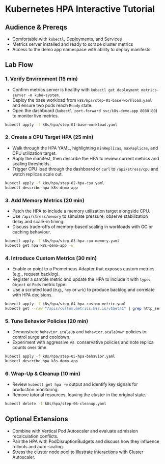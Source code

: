 # Kubernetes HPA Interactive Tutorial

## Audience & Prereqs
- Comfortable with `kubectl`, Deployments, and Services
- Metrics server installed and ready to scrape cluster metrics
- Access to the demo app namespace with ability to deploy manifests

## Lab Flow

### 1. Verify Environment (15 min)
- Confirm metrics server is healthy with `kubectl get deployment metrics-server -n kube-system`.
- Deploy the base workload from `k8s/hpa/step-01-base-workload.yaml` and ensure two pods reach `Ready` state.
- Open the dashboard (`kubectl port-forward svc/k8s-demo-app 8080:80`) to monitor live metrics.

```bash
kubectl apply -f k8s/hpa/step-01-base-workload.yaml
```

### 2. Create a CPU Target HPA (25 min)
- Walk through the HPA YAML, highlighting `minReplicas`, `maxReplicas`, and CPU utilization target.
- Apply the manifest, then describe the HPA to review current metrics and scaling thresholds.
- Trigger CPU load through the dashboard or `curl` to `/api/stress/cpu` and watch replicas scale out.

```bash
kubectl apply -f k8s/hpa/step-02-hpa-cpu.yaml
kubectl describe hpa k8s-demo-app
```

### 3. Add Memory Metrics (20 min)
- Patch the HPA to include a memory utilization target alongside CPU.
- Use `/api/stress/memory` to simulate pressure; observe stabilization delay and scale-in timing.
- Discuss trade-offs of memory-based scaling in workloads with GC or caching behaviour.

```bash
kubectl apply -f k8s/hpa/step-03-hpa-cpu-memory.yaml
kubectl get hpa k8s-demo-app -w
```

### 4. Introduce Custom Metrics (30 min)
- Enable or point to a Prometheus Adapter that exposes custom metrics (e.g., request backlog).
- Register a sample metric and update the HPA to include it with `type: Object` or `Pods` metric type.
- Use a scripted load (e.g., `hey` or `wrk`) to produce backlog and correlate with HPA decisions.

```bash
kubectl apply -f k8s/hpa/step-04-hpa-custom-metric.yaml
kubectl get --raw "/apis/custom.metrics.k8s.io/v1beta1" | grep http_server_active_requests
```

### 5. Tune Behavior Policies (20 min)
- Demonstrate `behavior.scaleUp` and `behavior.scaleDown` policies to control surge and cooldown.
- Experiment with aggressive vs. conservative policies and note replica counts over time.

```bash
kubectl apply -f k8s/hpa/step-05-hpa-behavior.yaml
kubectl describe hpa k8s-demo-app
```

### 6. Wrap-Up & Cleanup (10 min)
- Review `kubectl get hpa -w` output and identify key signals for production monitoring.
- Remove tutorial resources, leaving the cluster in the original state.

```bash
kubectl delete -f k8s/hpa/step-06-cleanup.yaml
```

## Optional Extensions
- Combine with Vertical Pod Autoscaler and evaluate admission recalculation conflicts.
- Pair the HPA with PodDisruptionBudgets and discuss how they influence rollouts and auto-scaling.
- Stress the cluster node pool to illustrate interactions with Cluster Autoscaler.
